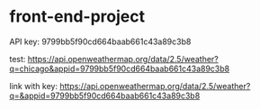 # front-end-project

API key: 9799bb5f90cd664baab661c43a89c3b8

test: https://api.openweathermap.org/data/2.5/weather?q=chicago&appid=9799bb5f90cd664baab661c43a89c3b8

link with key: https://api.openweathermap.org/data/2.5/weather?q=&appid=9799bb5f90cd664baab661c43a89c3b8